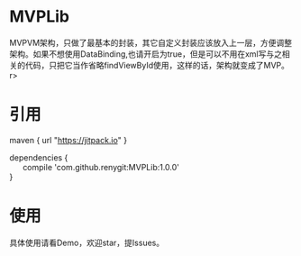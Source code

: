 # MVPLib
MVPVM架构，只做了最基本的封装，其它自定义封装应该放入上一层，方便调整架构。如果不想使用DataBinding,也请开启为true，但是可以不用在xml写与之相关的代码，只把它当作省略findViewById使用，这样的话，架构就变成了MVP。<br>r>

引用
===========================
maven { url "https://jitpack.io" }
  
  dependencies {<br>
	        compile 'com.github.renygit:MVPLib:1.0.0'<br>
	}<br>
  
  
使用
==========================
具体使用请看Demo，欢迎star，提Issues。<br>
